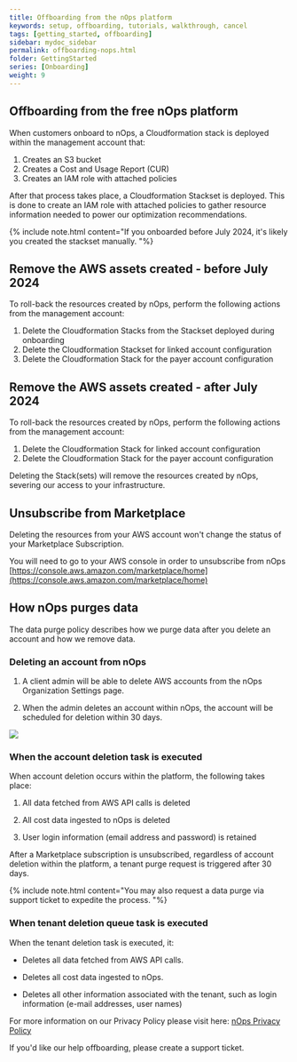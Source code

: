 ```yaml
---
title: Offboarding from the nOps platform
keywords: setup, offboarding, tutorials, walkthrough, cancel
tags: [getting_started, offboarding]
sidebar: mydoc_sidebar
permalink: offboarding-nops.html
folder: GettingStarted
series: [Onboarding]
weight: 9
---
```


## Offboarding from the free nOps platform ##

When customers onboard to nOps, a Cloudformation stack is deployed within the management account that:
1. Creates an S3 bucket
1. Creates a Cost and Usage Report (CUR)
1. Creates an IAM role with attached policies

After that process takes place, a Cloudformation Stackset is deployed.  This is done to create an IAM role with attached policies to gather resource information needed to power our optimization recommendations.

{% include note.html content="If you onboarded before July 2024, it's likely you created the stackset manually. "%}

## Remove the AWS assets created - before July 2024 ##
To roll-back the resources created by nOps, perform the following actions from the management account:
1. Delete the Cloudformation Stacks from the Stackset deployed during onboarding
1. Delete the Cloudformation Stackset for linked account configuration
1. Delete the Cloudformation Stack for the payer account configuration

## Remove the AWS assets created - after July 2024 ##
To roll-back the resources created by nOps, perform the following actions from the management account:
1. Delete the Cloudformation Stack for linked account configuration
1. Delete the Cloudformation Stack for the payer account configuration

Deleting the Stack(sets) will remove the resources created by nOps, severing our access to your infrastructure.

## Unsubscribe from Marketplace ##

Deleting the resources from your AWS account won't change the status of your Marketplace Subscription.
    
You will need to go to your AWS console in order to unsubscribe from nOps [https://console.aws.amazon.com/marketplace/home](https://console.aws.amazon.com/marketplace/home)


## How nOps purges data ##

The data purge policy describes how we purge data after you delete an account and how we remove data.

### Deleting an account from nOps ###


1. A client admin will be able to delete AWS accounts from the nOps Organization Settings page.
    
1. When the admin deletes an account within nOps, the account will be scheduled for deletion within 30 days.
    

![](/tmpimg/account-delete.png)

### When the account deletion task is executed ###

When account deletion occurs within the platform, the following takes place:

1. All data fetched from AWS API calls is deleted
    
1. All cost data ingested to nOps is deleted
    
1. User login information (email address and password) is retained
    

After a Marketplace subscription is unsubscribed, regardless of account deletion within the platform, a tenant purge request is triggered after 30 days.

{% include note.html content="You may also request a data purge via support ticket to expedite the process. "%}



### When tenant deletion queue task is executed ###
When the tenant deletion task is executed, it:

* Deletes all data fetched from AWS API calls.
    
* Deletes all cost data ingested to nOps.
    
* Deletes all other information associated with the tenant, such as login information (e-mail addresses, user names)
    

For more information on our Privacy Policy please visit here: [nOps Privacy Policy](https://nops.io/privacy-policy/)

If you'd like our help offboarding, please create a support ticket.

<br/><br/>
